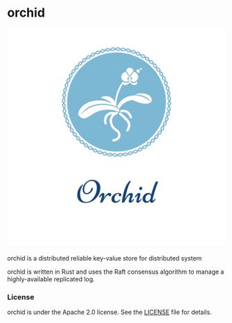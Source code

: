 # orchid

![orchid Logo](logos/orchid.png)

orchid is a distributed reliable key-value store for distributed system

orchid is written in Rust and uses the Raft consensus algorithm to manage a highly-available replicated log.

### License

orchid is under the Apache 2.0 license. See the [LICENSE](LICENSE) file for details.